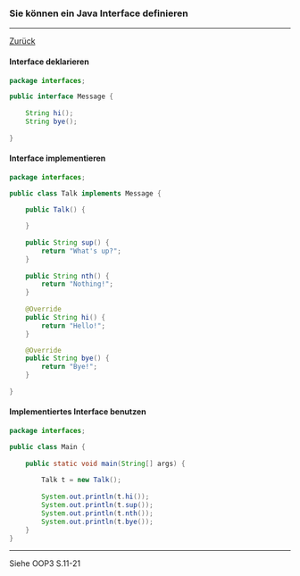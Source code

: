 ### Sie können ein Java Interface definieren

---

[Zurück](100vererbung.md)

#### Interface deklarieren
```java
package interfaces;

public interface Message {
    
    String hi();
    String bye();
    
}
```

#### Interface implementieren
```java
package interfaces;

public class Talk implements Message {

    public Talk() {
        
    }
    
    public String sup() {
        return "What's up?";
    }
    
    public String nth() {
        return "Nothing!";
    }
    
    @Override
    public String hi() {
        return "Hello!";
    }

    @Override
    public String bye() {
        return "Bye!";
    }
    
}
```

#### Implementiertes Interface benutzen
```java
package interfaces;

public class Main {
    
    public static void main(String[] args) {
        
        Talk t = new Talk();
        
        System.out.println(t.hi());
        System.out.println(t.sup());
        System.out.println(t.nth());
        System.out.println(t.bye());
    } 
}
```

---
Siehe OOP3 S.11-21
